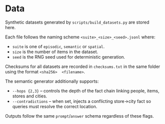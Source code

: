 # Data

Synthetic datasets generated by `scripts/build_datasets.py` are stored here.

Each file follows the naming scheme `<suite>_<size>_<seed>.jsonl` where:

- `suite` is one of `episodic`, `semantic` or `spatial`.
- `size` is the number of items in the dataset.
- `seed` is the RNG seed used for deterministic generation.

Checksums for all datasets are recorded in `checksums.txt` in the same
folder using the format `<sha256>  <filename>`.

The semantic generator additionally supports:

- `--hops {2,3}` – controls the depth of the fact chain linking people,
  items, stores and cities.
- `--contradictions` – when set, injects a conflicting store→city fact so
  queries must resolve the correct location.

Outputs follow the same `prompt`/`answer` schema regardless of these flags.
